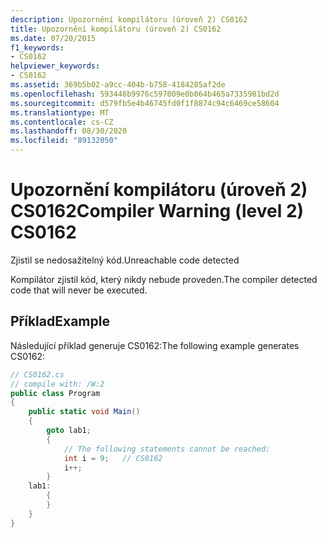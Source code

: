 ```yaml
---
description: Upozornění kompilátoru (úroveň 2) CS0162
title: Upozornění kompilátoru (úroveň 2) CS0162
ms.date: 07/20/2015
f1_keywords:
- CS0162
helpviewer_keywords:
- CS0162
ms.assetid: 369b5b02-a9cc-404b-b758-4184285af2de
ms.openlocfilehash: 593446b9976c597009e0b064b465a7335981bd2d
ms.sourcegitcommit: d579fb5e4b46745fd0f1f8874c94c6469ce58604
ms.translationtype: MT
ms.contentlocale: cs-CZ
ms.lasthandoff: 08/30/2020
ms.locfileid: "89132050"
---
```

# <a name="compiler-warning-level-2-cs0162"></a><span data-ttu-id="0fcd1-103">Upozornění kompilátoru (úroveň 2) CS0162</span><span class="sxs-lookup"><span data-stu-id="0fcd1-103">Compiler Warning (level 2) CS0162</span></span>

<span data-ttu-id="0fcd1-104">Zjistil se nedosažitelný kód.</span><span class="sxs-lookup"><span data-stu-id="0fcd1-104">Unreachable code detected</span></span>
  
<span data-ttu-id="0fcd1-105">Kompilátor zjistil kód, který nikdy nebude proveden.</span><span class="sxs-lookup"><span data-stu-id="0fcd1-105">The compiler detected code that will never be executed.</span></span>

## <a name="example"></a><span data-ttu-id="0fcd1-106">Příklad</span><span class="sxs-lookup"><span data-stu-id="0fcd1-106">Example</span></span>

<span data-ttu-id="0fcd1-107">Následující příklad generuje CS0162:</span><span class="sxs-lookup"><span data-stu-id="0fcd1-107">The following example generates CS0162:</span></span>

```csharp
// CS0162.cs
// compile with: /W:2
public class Program
{
    public static void Main()
    {
        goto lab1;
        {
            // The following statements cannot be reached:
            int i = 9;   // CS0162
            i++;
        }
    lab1:
        {
        }
    }
}
```
